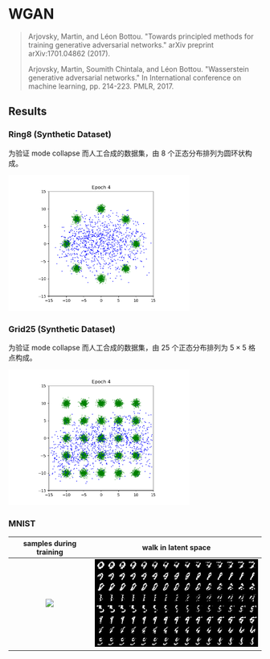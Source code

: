 # WGAN

>Arjovsky, Martin, and Léon Bottou. "Towards principled methods for training generative adversarial networks." arXiv preprint arXiv:1701.04862 (2017).
>
>Arjovsky, Martin, Soumith Chintala, and Léon Bottou. "Wasserstein generative adversarial networks." In International conference on machine learning, pp. 214-223. PMLR, 2017.



## Results



### Ring8 (Synthetic Dataset)

为验证 mode collapse 而人工合成的数据集，由 8 个正态分布排列为圆环状构成。

<img src="./assets/ring8_samples.gif" width=360 />

### Grid25 (Synthetic Dataset)

为验证 mode collapse 而人工合成的数据集，由 25 个正态分布排列为 $5\times5$ 格点构成。

<img src="./assets/grid25_samples.gif" width=360 />

### MNIST

|             samples during training              |             walk in latent space             |
| :----------------------------------------------: |:--------------------------------------------:|
| <img src="./assets/mnist_samples.gif" width=360 /> | <img src="./assets/mnist_walk.png" width=360/> |


